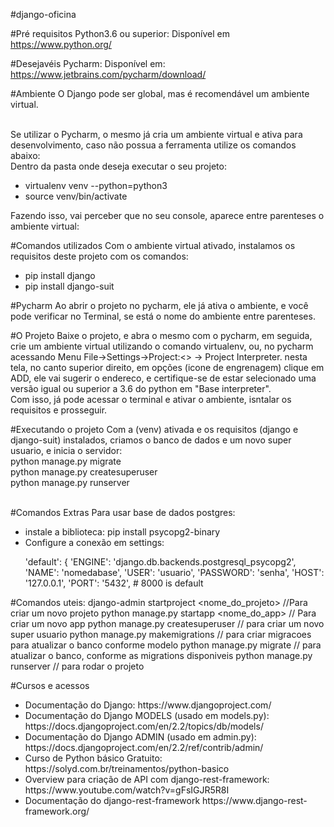 #django-oficina

#Pré requisitos
Python3.6 ou superior: Disponível em https://www.python.org/

#Desejavéis
Pycharm: Disponível em: https://www.jetbrains.com/pycharm/download/

#Ambiente
O Django pode ser global, mas é recomendável um ambiente virtual.<br><br>

Se utilizar o Pycharm, o mesmo já cria um ambiente virtual e ativa para desenvolvimento, caso não possua a ferramenta utilize os comandos abaixo:<br>
Dentro da pasta onde deseja executar o seu projeto:
<ul>
  <li>virtualenv venv --python=python3</li>
  <li>source venv/bin/activate</li>
</ul>
Fazendo isso, vai perceber que no seu console, aparece entre parenteses o ambiente virtual:<br>


#Comandos utilizados
Com o ambiente virtual ativado, instalamos os requisitos deste projeto com os comandos:
<ul>
  <li>pip install django</li>
  <li>pip install django-suit</li>
</ul>

#Pycharm
Ao abrir o projeto no pycharm, ele já ativa o ambiente, e você pode verificar no Terminal, se está o nome do ambiente entre parenteses.


#O Projeto
Baixe o projeto, e abra o mesmo com o pycharm, em seguida, crie um ambiente virtual utilizando o comando virtualenv, ou, no pycharm acessando Menu File->Settings->Project:<<nomedoprojeto>> -> Project Interpreter. nesta tela, no canto superior direito, em opções (icone de engrenagem) clique em ADD, ele vai sugerir o endereco, e certifique-se de estar selecionado uma versão igual ou superior a 3.6 do python em "Base interpreter".<br>
Com isso, já pode acessar o terminal e ativar o ambiente, isntalar os requisitos e prosseguir.


#Executando o projeto
Com a (venv) ativada e os requisitos (django e django-suit) instalados, criamos o banco de dados e um novo super usuario, e inicia o servidor:<br>
python manage.py migrate<br>
python manage.py createsuperuser<br>
python manage.py runserver<br><br>



#Comandos Extras
Para usar base de dados postgres:
<ul>
  <li>instale a biblioteca: pip install psycopg2-binary</li>
  <li>Configure a conexão em settings: <p>'default': {
        'ENGINE': 'django.db.backends.postgresql_psycopg2',
        'NAME': 'nomedabase',
        'USER': 'usuario',
        'PASSWORD': 'senha',
        'HOST': '127.0.0.1',
        'PORT': '5432',  # 8000 is default
</p> </li>
</ul>

#Comandos uteis:
django-admin startproject <nome_do_projeto> //Para criar um novo projeto
python manage.py startapp <nome_do_app> // Para criar um novo app
python manage.py createsuperuser // para criar um novo super usuario
python manage.py makemigrations // para criar migracoes para atualizar o banco conforme modelo
python manage.py migrate // para atualizar o banco, conforme as migrations disponiveis
python manage.py runserver // para rodar o projeto

#Cursos e acessos
<ul>
  <li>Documentação do Django: https://www.djangoproject.com/</li>
  <li>Documentação do Django MODELS (usado em models.py): https://docs.djangoproject.com/en/2.2/topics/db/models/</li>
  <li>Documentação do Django ADMIN (usado em admin.py): https://docs.djangoproject.com/en/2.2/ref/contrib/admin/</li>
  <li>Curso de Python básico Gratuito: https://solyd.com.br/treinamentos/python-basico</li>
  <li>Overview para criação de API com django-rest-framework: https://www.youtube.com/watch?v=gFsIGJR5R8I</li>
  <li>Documentação do django-rest-framework https://www.django-rest-framework.org/</li>
</ul>

